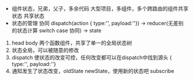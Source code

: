- 组件状态，兄弟，父子，多余代码
  大型项目，多组件，多个跨路由的组件共享状态
  共享状态
- 状态的管理 协同
  dispatch(action  { type:'', payload:''}) -> reducer(无差别的状态计算 switch case 协同) -> state

1. head body 两个函数组件，共享了单一的全局状态树
2. 状态全局，可以被随意的修改
3. dispatch 使状态的改变可控，任何改变都可以在dispatch中找到源头 { type:'', payload:''}
4. 通知发生了状态改变，oldState newState，使用新的状态吧 subscribe